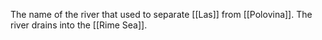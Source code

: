 The name of the river that used to separate [[Las]] from [[Polovina]]. The river drains into the [[Rime Sea]].